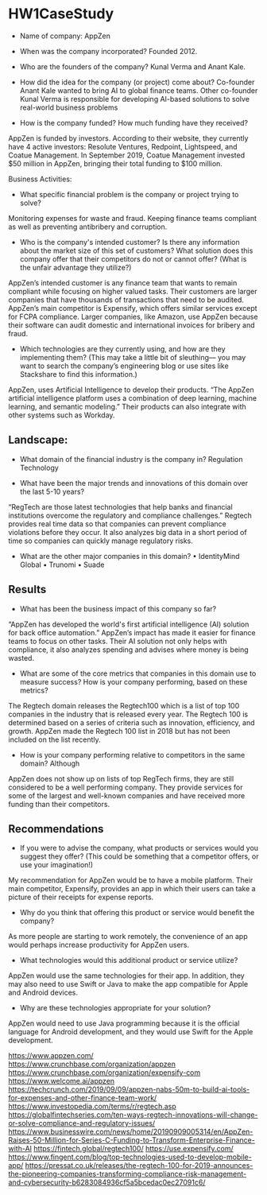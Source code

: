 # HW1CaseStudy
* Name of company: AppZen

* When was the company incorporated? Founded 2012.

* Who are the founders of the company? Kunal Verma and Anant Kale.

* How did the idea for the company (or project) come about? Co-founder Anant Kale wanted to bring AI to global finance teams. Other co-founder Kunal Verma is responsible for developing AI-based solutions to solve real-world business problems

* How is the company funded? How much funding have they received? 

AppZen is funded by investors. According to their website, they currently have 4 active investors: Resolute Ventures, Redpoint, Lightspeed, and Coatue Management. In September 2019, Coatue Management invested $50 million in AppZen, bringing their total funding to $100 million. 


Business Activities:

* What specific financial problem is the company or project trying to solve? 

Monitoring expenses for waste and fraud. Keeping finance teams compliant as well as preventing antibribery and corruption.

* Who is the company's intended customer?  Is there any information about the market size of this set of customers?
What solution does this company offer that their competitors do not or cannot offer? (What is the unfair advantage they utilize?) 

AppZen’s intended customer is any finance team that wants to remain compliant while focusing on higher valued tasks. Their customers are larger companies that have thousands of transactions that need to be audited. AppZen’s main competitor is Expensify, which offers similar services except for FCPA compliance. Larger companies, like Amazon, use AppZen because their software can audit domestic and international invoices for bribery and fraud.

* Which technologies are they currently using, and how are they implementing them? (This may take a little bit of sleuthing–– you may want to search the company’s engineering blog or use sites like Stackshare to find this information.)

AppZen, uses Artificial Intelligence to develop their products. “The AppZen artificial intelligence platform uses a combination of deep learning, machine learning, and semantic modeling.” Their products can also integrate with other systems such as Workday.

## Landscape:

* What domain of the financial industry is the company in? Regulation Technology

* What have been the major trends and innovations of this domain over the last 5-10 years? 

“RegTech are those latest technologies that help banks and financial institutions overcome the regulatory and compliance challenges.” Regtech provides real time data so that companies can prevent compliance violations before they occur. It also analyzes big data in a short period of time so companies can quickly manage regulatory risks.

* What are the other major companies in this domain?
•	IdentityMind Global
•	Trunomi
•	Suade



## Results

* What has been the business impact of this company so far? 

“AppZen has developed the world's first artificial intelligence (AI) solution for back office automation.” AppZen’s impact has made it easier for finance teams to focus on other tasks. Their AI solution not only helps with compliance, it also analyzes spending and advises where money is being wasted.


* What are some of the core metrics that companies in this domain use to measure success? How is your company performing, based on these metrics?

The Regtech domain releases the Regtech100 which is a list of top 100 companies in the industry that is released every year. The Regtech 100 is determined based on a series of criteria such as innovation, efficiency, and growth. AppZen made the Regtech 100 list in 2018 but has not been included on the list recently.

* How is your company performing relative to competitors in the same domain? Although 

AppZen does not show up on lists of top RegTech firms, they are still considered to be a well performing company. They provide services for some of the largest and well-known companies and have received more funding than their competitors.


## Recommendations

* If you were to advise the company, what products or services would you suggest they offer? (This could be something that a competitor offers, or use your imagination!) 

My recommendation for AppZen would be to have a mobile platform. Their main competitor, Expensify, provides an app in which their users can take a picture of their receipts for expense reports. 

* Why do you think that offering this product or service would benefit the company?

As more people are starting to work remotely, the convenience of an app would perhaps increase productivity for AppZen users.

* What technologies would this additional product or service utilize?

AppZen would use the same technologies for their app. In addition, they may also need to use Swift or Java to make the app compatible for Apple and Android devices.

* Why are these technologies appropriate for your solution?

AppZen would need to use Java programming because it is the official language for Android development, and they would use Swift for the Apple development. 


https://www.appzen.com/
https://www.crunchbase.com/organization/appzen
https://www.crunchbase.com/organization/expensify-com 
https://www.welcome.ai/appzen
https://techcrunch.com/2019/09/09/appzen-nabs-50m-to-build-ai-tools-for-expenses-and-other-finance-team-work/
https://www.investopedia.com/terms/r/regtech.asp
https://globalfintechseries.com/ten-ways-regtech-innovations-will-change-or-solve-compliance-and-regulatory-issues/
https://www.businesswire.com/news/home/20190909005314/en/AppZen-Raises-50-Million-for-Series-C-Funding-to-Transform-Enterprise-Finance-with-AI
https://fintech.global/regtech100/
https://use.expensify.com/
https://www.fingent.com/blog/top-technologies-used-to-develop-mobile-app/
https://pressat.co.uk/releases/the-regtech-100-for-2019-announces-the-pioneering-companies-transforming-compliance-risk-management-and-cybersecurity-b6283084936cf5a5bcedac0ec27091c6/



